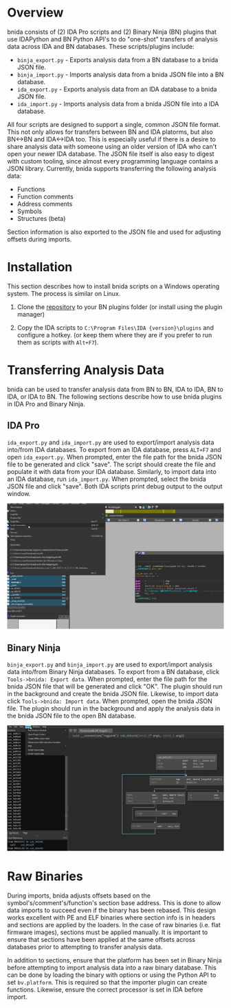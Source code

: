 # Overview

bnida consists of (2) IDA Pro scripts and (2) Binary Ninja (BN) plugins that use IDAPython and BN Python API's to do
"one-shot" transfers of analysis data across IDA and BN databases. These scripts/plugins include:

* `binja_export.py` - Exports analysis data from a BN database to a bnida JSON file.
* `binja_import.py` - Imports analysis data from a bnida JSON file into a BN database.
* `ida_export.py` - Exports analysis data from an IDA database to a bnida JSON file.
* `ida_import.py` - Imports analysis data from a bnida JSON file into a IDA database.

All four scripts are designed to support a single, common JSON file format. This not only allows for transfers between
BN and IDA platorms, but also BN<->BN and IDA<->IDA too. This is especially useful if there is a desire to share
analysis data with someone using an older version of IDA who can't open your newer IDA database. The JSON file itself
is also easy to digest with custom tooling, since almost every programming language contains a JSON library. Currently,
bnida supports transferring the following analysis data:
* Functions
* Function comments
* Address comments
* Symbols
* Structures (beta)

Section information is also exported to the JSON file and used for adjusting offsets during imports.

# Installation

This section describes how to install bnida scripts on a Windows operating system. The process is similar on Linux.

1. Clone the [repository](https://github.com/zznop/bnida) to your BN plugins folder (or install using the plugin manager)

2. Copy the IDA scripts to `C:\Program Files\IDA {version}\plugins` and configure a hotkey. (or keep them where they are
if you prefer to run them as scripts with `Alt+F7`).

# Transferring Analysis Data

bnida can be used to transfer analysis data from BN to BN, IDA to IDA, BN to IDA, or IDA to BN. The following sections
describe how to use bnida plugins in IDA Pro and Binary Ninja.

## IDA Pro

`ida_export.py` and `ida_import.py` are used to export/import analysis data into/from IDA databases. To export from an
IDA database, press `ALT+F7` and open `ida_export.py`. When prompted, enter the file path for the bnida JSON file to be
generated and click "save". The script should create the file and populate it with data from your IDA database.
Similarly, to import data into an IDA database, run `ida_import.py`. When prompted, select the bnida JSON file and click
"save". Both IDA scripts print debug output to the output window.

![IDA Export](public/ida_export.gif "ida_export.py")

## Binary Ninja

`binja_export.py` and `binja_import.py` are used to export/import analysis data into/from Binary Ninja databases. To
export from a BN database, click `Tools->bnida: Export data`. When prompted, enter the file path for the bnida JSON file
that will be generated and click "OK". The plugin should run in the background and create the bnida JSON file.
Likewise, to import data click `Tools->bnida: Import data`. When prompted, open the bnida JSON file. The plugin should
run in the background and apply the analysis data in the bnida JSON file to the open BN database.

![Binja Import](public/binja_import.gif "binja_import.py")

# Raw Binaries

During imports, bnida adjusts offsets based on the symbol's/comment's/function's section base address. This is done to
allow data imports to succeed even if the binary has been rebased. This design works excellent with PE and ELF binaries
where section info is in headers and sections are applied by the loaders. In the case of raw binaries (i.e. flat
firmware images), sections must be applied manually. It is important to ensure that sections have been applied at the
same offsets across databases prior to attempting to transfer analysis data.

In addition to sections, ensure that the platform has been set in Binary Ninja before attempting to import analysis data
into a raw binary database. This can be done by loading the binary with options or using the Python API to set
`bv.platform`. This is required so that the importer plugin can create functions. Likewise, ensure the correct processor
is set in IDA before import.
